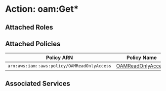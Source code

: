 # Action: oam:Get*

## Attached Roles

## Attached Policies

| Policy ARN | Policy Name |
|------------|-------------|
| `arn:aws:iam::aws:policy/OAMReadOnlyAccess` | [OAMReadOnlyAccess](../policies.md#oamreadonlyaccess) |

## Associated Services

